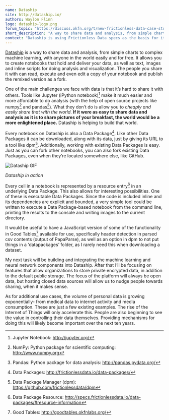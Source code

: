 ```yaml
---
name: Dataship
site: http://dataship.io/
authors: Waylon Flinn
logo: dataship-logo.png
forum_topic: "https://discuss.okfn.org/t/new-frictionless-data-case-study-published-dataship/3416/"
short_description: "A way to share data and analysis, from simple charts to complex machine learning, with anyone in the world easily and for free"
context: "Dataship is using Frictionless Data specs as the basis for its easy to execute, edit and share notebooks for data analysis."
---
```


[Dataship](https://dataship.io/) is a way to share data and analysis,
from simple charts to complex machine learning, with anyone in the
world easily and for free. It allows you to create notebooks that hold
and deliver your data, as well as text, images and inline scripts for
doing analysis and visualization. The people you share it with can
read, execute and even edit a copy of your notebook and publish the
remixed version as a fork.

One of the main challenges we face with data is that it’s hard to share it with others. Tools like Jupyter (iPython
notebook)[^jupyter] make it much easier and more affordable to do
analysis (with the help of open source projects like numpy[^numpy] and
pandas[^pandas]). What they don’t do is allow you to *cheaply and
easily share that with the world*. **If it were as easy to share data
and analysis as it is to share pictures of your breakfast, the world
would be a more enlightened place.** Dataship is helping to build that
world.

Every notebook on Dataship is also a Data Package[^datapackage]. Like
other Data Packages it can be downloaded, along with its data, just by
giving its URL to a tool like dpm[^dpm]. Additionally, working with
existing Data Packages is easy. Just as you can fork other notebooks,
you can also fork existing Data Packages, even when they’re located
somewhere else, like GitHub.

![Dataship GIF](/img/case-studies/dataship.gif)

*Dataship in action*

Every cell in a notebook is represented by a resource entry[^resource]
in an underlying Data Package. This also allows for interesting
possibilities. One of these is executable Data Packages. Since the
code is included inline and its dependencies are explicit and bounded,
a very simple tool could be written to execute a Data Package-based
notebook from the command line, printing the results to the console
and writing images to the current directory.

It would be useful to have a JavaScript version of some of the functionality in Good
Tables[^goodtables] available for use, specifically
header detection in parsed csv contents (output of PapaParse), as well as an option in dpm to not put things in a ‘datapackages’
folder, as I rarely need this when downloading
a dataset.

My next task will be building and integrating the machine learning and
neural network components into Dataship. After that I’ll be focusing
on features that allow organizations to store private encrypted data,
in addition to the default public storage. The focus of the platform
will always be open data, but hosting closed data sources will allow
us to nudge people towards sharing, when it makes sense.

As for additional use cases, the volume of personal data is growing exponentially- from medical data to
internet activity and media consumption. These are just a few existing
examples. The rise of the Internet of Things will only accelerate
this. People are also beginning to see the value in controlling their
data themselves. Providing mechanisms for doing this will likely
become important over the next ten years.

[^jupyter]: Jupyter Notebook: <http://jupyter.org/>
[^resource]: Data Package Resource: <http://specs.frictionlessdata.io/data-packages/#resource-information>
[^numpy]: NumPy: Python package for scientific computing: <http://www.numpy.org>
[^pandas]: Pandas: Python package for data analysis: <http://pandas.pydata.org/>
[^datapackage]: Data Packages: <http://frictionlessdata.io/data-packages/>
[^dpm]: Data Package Manager (dpm): <https://github.com/frictionlessdata/dpm>
[^goodtables]: Good Tables: <http://goodtables.okfnlabs.org/>
